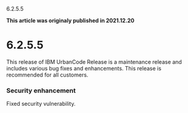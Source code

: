 





6.2.5.5

**This article was originaly published in 2021.12.20**


6.2.5.5
=======




This release of IBM UrbanCode Release is a maintenance release and includes various bug fixes and enhancements. This release is recommended for all customers.
### Security enhancement


Fixed security vulnerability.




